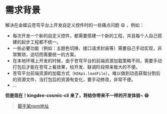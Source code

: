 # 需求背景  

解决在金蝶云苍穹平台上开发自定义控件时的一些痛点问题 😩 ，例如：
- 每次开发一个新的自定义控件，都需要搭建一个新的工程，并且每个人自己搭建的起步工程都不统一。
- 一些必要功能（例如：主题色切换、接口请求封装等）需要自己手动实现，非常繁琐，迫切而需要统一的方案。
- 在本地环境上开发的时候，由于苍穹平台的前端资源加载策略不同，需要手动打包后才能在苍穹上看效果，给开发、联调阶段带来极大的不便。
- 苍穹平台前端资源的加载方式（`KDApi.loadFile`），难以做到动态获取分割后的资源文件，当打包后的资源有变化，要手动修改，非常不便。
- ...

**但是现在！kingdee-cosmic-cli 来了，将给你带来不一样的开发体验~ 😆**

> [脚手架npm地址](https://www.npmjs.com/package/kingdee-cosmic-cli)